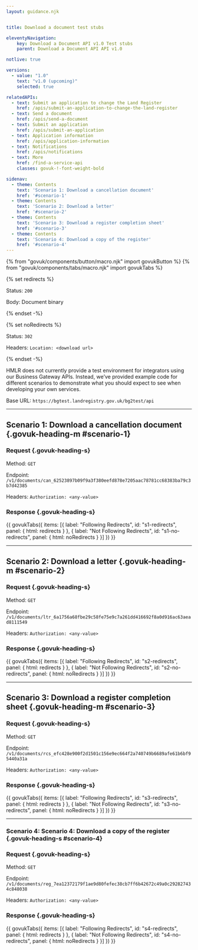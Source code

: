 ```yaml
---
layout: guidance.njk


title: Download a document test stubs

eleventyNavigation:
    key: Download a Document API v1.0 Test stubs
    parent: Download a Document API API v1.0

notlive: true

versions:
  - value: "1.0"
    text: "v1.0 (upcoming)"
    selected: true

relatedAPIs:
  - text: Submit an application to change the Land Register
    href: /apis/submit-an-application-to-change-the-land-register 
  - text: Send a document
    href: /apis/send-a-document
  - text: Submit an application
    href: /apis/submit-an-application
  - text: Application information
    href: /apis/application-information
  - text: Notifications
    href: /apis/notifications
  - text: More
    href: /find-a-service-api
    classes: govuk-!-font-weight-bold

sidenav:
  - theme: Contents
    text: 'Scenario 1: Download a cancellation document'
    href: '#scenario-1'
  - theme: Contents
    text: 'Scenario 2: Download a letter'
    href: '#scenario-2'
  - theme: Contents
    text: 'Scenario 3: Download a register completion sheet'
    href: '#scenario-3'
  - theme: Contents
    text: 'Scenario 4: Download a copy of the register'
    href: '#scenario-4'
---
```

{% from "govuk/components/button/macro.njk" import govukButton %}
{% from "govuk/components/tabs/macro.njk" import govukTabs %}

{% set redirects %}
<!-- this is here for the parser -->

Status: `200` 

Body: Document binary

{% endset -%}

{% set noRedirects %}
<!-- this is here for the parser -->

Status: `302`

Headers: `Location: <download url>`

{% endset -%}


HMLR does not currently provide a test environment for integrators using our Business Gateway APIs. Instead, we’ve provided example code for different scenarios to demonstrate what you should expect to see when developing your own services.

Base URL: `https://bgtest.landregistry.gov.uk/bg2test/api`

---

<section>

## Scenario 1: Download a cancellation document {.govuk-heading-m #scenario-1}
### Request {.govuk-heading-s}

Method: `GET`

Endpoint: `/v1/documents/can_62523897b09f9a3f380eefd878e7205aac78781cc68383ba79c3b7d42385`

Headers: `Authorization: <any-value>`

### Response {.govuk-heading-s}

{{ govukTabs({
  items: [{
    label: "Following Redirects",
    id: "s1-redirects",
    panel: { html: redirects }
  }, {
    label: "Not Following Redirects",
    id: "s1-no-redirects",
    panel: { html: noRedirects }
  }]
}) }}

</section>

---

<section>

## Scenario 2: Download a letter {.govuk-heading-m #scenario-2}
### Request {.govuk-heading-s}

Method: `GET`

Endpoint: `/v1/documents/ltr_6a1756a68fbe29c58fe75e9c7a261dd416692f8a0d916ac63aead8111549`

Headers: `Authorization: <any-value>`

### Response {.govuk-heading-s}

{{ govukTabs({
  items: [{
    label: "Following Redirects",
    id: "s2-redirects",
    panel: { html: redirects }
  }, {
    label: "Not Following Redirects",
    id: "s2-no-redirects",
    panel: { html: noRedirects }
  }]
}) }}

</section>

---

<section id="scenario-3">

## Scenario 3: Download a register completion sheet {.govuk-heading-m #scenario-3}
### Request {.govuk-heading-s}

Method: `GET`

Endpoint: `/v1/documents/rcs_efc428e900f2d1501c156e9ec664f2a740749b6689afe61b6bf95440a31a`

Headers: `Authorization: <any-value>`

### Response {.govuk-heading-s}

{{ govukTabs({
  items: [{
    label: "Following Redirects",
    id: "s3-redirects",
    panel: { html: redirects }
  }, {
    label: "Not Following Redirects",
    id: "s3-no-redirects",
    panel: { html: noRedirects }
  }]
}) }}

</section>

---

<section id="scenario-4">

### Scenario 4: Scenario 4: Download a copy of the register {.govuk-heading-s #scenario-4}
### Request {.govuk-heading-s}

Method: `GET`

Endpoint: `/v1/documents/reg_7ea12372179f1ae9d80fefec38cb7ff6b42672c49a0c292827434c848038`

Headers: `Authorization: <any-value>`

### Response {.govuk-heading-s}

{{ govukTabs({
  items: [{
    label: "Following Redirects",
    id: "s4-redirects",
    panel: { html: redirects }
  }, {
    label: "Not Following Redirects",
    id: "s4-no-redirects",
    panel: { html: noRedirects }
  }]
}) }}

</section>
